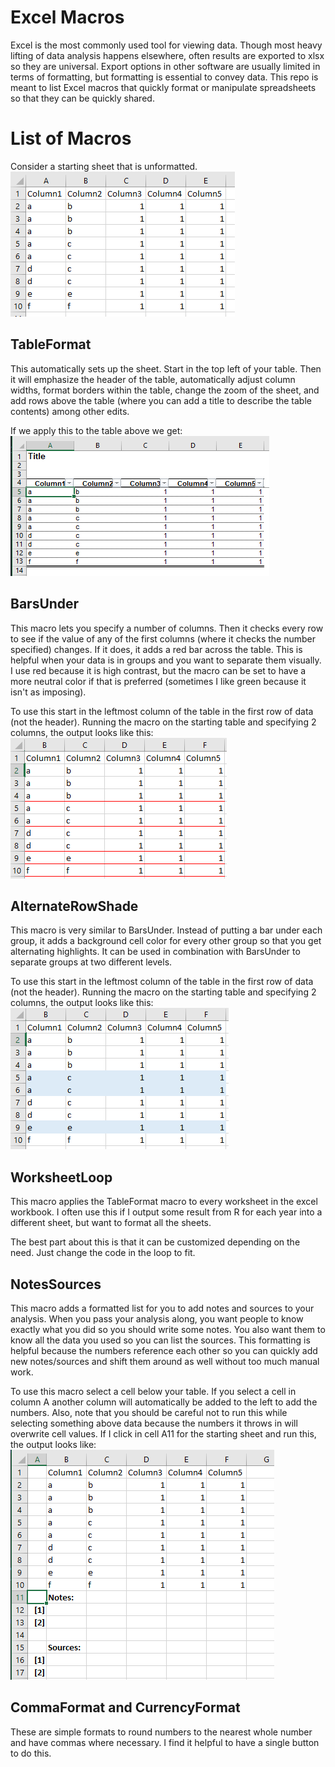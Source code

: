 # Excel Macros

Excel is the most commonly used tool for viewing data. Though most heavy lifting of data analysis happens elsewhere, often results are exported to xlsx so they are universal. Export options in other software are usually limited in terms of formatting, but formatting is essential to convey data. This repo is meant to list Excel macros that quickly format or manipulate spreadsheets so that they can be quickly shared.

# List of Macros
Consider a starting sheet that is unformatted.
![Starting Table](/images/Before.png)


## TableFormat
This automatically sets up the sheet. Start in the top left of your table. Then it will emphasize the header of the table, automatically adjust column widths, format borders within the table, change the zoom of the sheet, and add rows above the table (where you can add a title to describe the table contents) among other edits.

If we apply this to the table above we get:
![TableFormat](/images/TableFormat.png)


## BarsUnder
This macro lets you specify a number of columns. Then it checks every row to see if the value of any of the first columns (where it checks the number specified) changes. If it does, it adds a red bar across the table. This is helpful when your data is in groups and you want to separate them visually. I use red because it is high contrast, but the macro can be set to have a more neutral color if that is preferred (sometimes I like green because it isn't as imposing).

To use this start in the leftmost column of the table in the first row of data (not the header). Running the macro on the starting table and specifying 2 columns, the output looks like this:
![BarsUnder](/images/BarsUnder.png)


## AlternateRowShade
This macro is very similar to BarsUnder. Instead of putting a bar under each group, it adds a background cell color for every other group so that you get alternating highlights. It can be used in combination with BarsUnder to separate groups at two different levels.

To use this start in the leftmost column of the table in the first row of data (not the header). Running the macro on the starting table and specifying 2 columns, the output looks like this:
![AlternateRowShade](/images/AlternateRowShade.png)


## WorksheetLoop
This macro applies the TableFormat macro to every worksheet in the excel workbook. I often use this if I output some result from R for each year into a different sheet, but want to format all the sheets.

The best part about this is that it can be customized depending on the need. Just change the code in the loop to fit.


## NotesSources
This macro adds a formatted list for you to add notes and sources to your analysis. When you pass your analysis along, you want people to know exactly what you did so you should write some notes. You also want them to know all the data you used so you can list the sources. This formatting is helpful because the numbers reference each other so you can quickly add new notes/sources and shift them around as well without too much manual work.

To use this macro select a cell below your table. If you select a cell in column A another column will automatically be added to the left to add the numbers. Also, note that you should be careful not to run this while selecting something above data because the numbers it throws in will overwrite cell values. If I click in cell A11 for the starting sheet and run this, the output looks like:
![NotesSources](/images/NotesSources.png)


## CommaFormat and CurrencyFormat
These are simple formats to round numbers to the nearest whole number and have commas where necessary. I find it helpful to have a single button to do this.
